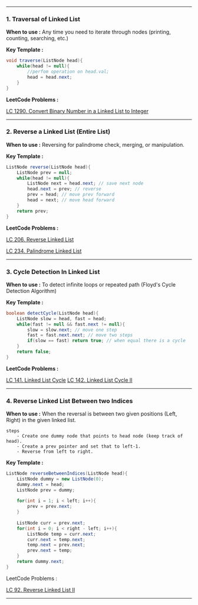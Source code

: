 
---
### **1. Traversal of Linked List**

**When to use :** Any time you need to iterate through nodes (printing, counting, searching, etc.)

**Key Template :**

```java
void traverse(ListNode head){
	while(head != null){
		//perfom operation on head.val;
		head = head.next;
	}
}
```

**LeetCode Problems :**

[LC 1290. Convert Binary Number in a Linked List to Integer](https://leetcode.com/problems/convert-binary-number-in-a-linked-list-to-integer/)

---

### **2. Reverse a Linked List (Entire List)**

**When to use :** Reversing for palindrome check, merging, or manipulation.

**Key Template :**

```java
ListNode reverse(ListNode head){
	ListNode prev = null;
	while(head != null){
		ListNode next = head.next; // save next node
		head.next = prev; // reverse
		prev = head; // move prev forward
		head = next; // move head forward
	}
	return prev;
}
```

**LeetCode Problems :**

[LC 206. Reverse Linked List](https://leetcode.com/problems/reverse-linked-list/)

[LC 234. Palindrome Linked List](https://leetcode.com/problems/palindrome-linked-list/)

---

### **3. Cycle Detection In Linked List**

**When to use :** To detect infinite loops or repeated path (Floyd's Cycle Detection Algorithm)

**Key Template :**

```Java
boolean detectCycle(ListNode head){
	ListNode slow = head, fast = head;
	while(fast != null && fast.next != null){
		slow = slow.next; // move one step
		fast = fast.next.next; // move two steps
		if(slow == fast) return true; // when equal there is a cycle
	}
	return false;
}
```

**LeetCode Problems :**

[LC 141. Linked List Cycle](https://leetcode.com/problems/linked-list-cycle/)
[LC 142. Linked List Cycle II](https://leetcode.com/problems/linked-list-cycle-ii/)

---

### **4. Reverse Linked List Between two Indices**

**When to use :** When the reversal is between two given positions (Left, Right) in the given linked list.

	steps
		- Create one dummy node that points to head node (keep track of head).
		- Create a prev pointer and set that to left-1.
		- Reverse from left to right.

**Key Template :**

```java
ListNode reverseBetweenIndices(ListNode head){
	ListNode dummy = new ListNode(0);
	dummy.next = head;
	ListNode prev = dummy;
	
	for(int i = 1; i < left; i++){
		prev = prev.next;
	}
	
	ListNode curr = prev.next;
	for(int i = 0; i < right - left; i++){
		ListNode temp = curr.next;
		curr.next = temp.next;
		temp.next = prev.next;
		prev.next = temp;
	}
	return dummy.next;
}
```

LeetCode Problems :

[LC 92. Reverse Linked List II](https://leetcode.com/problems/reverse-linked-list-ii/)

---

